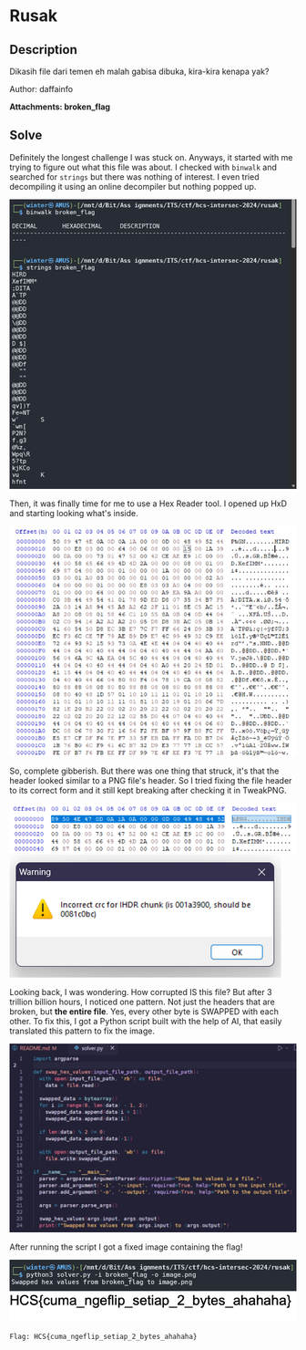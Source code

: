 # Rusak

## Description

Dikasih file dari temen eh malah gabisa dibuka, kira-kira kenapa yak?

Author: daffainfo

**Attachments: broken_flag**

## Solve

Definitely the longest challenge I was stuck on. Anyways, it started with me trying to figure out what this file was about. I checked with `binwalk` and searched for `strings` but there was nothing of interest. I even tried decompiling it using an online decompiler but nothing popped up.

![](assets/1.png)

Then, it was finally time for me to use a Hex Reader tool. I opened up HxD and starting looking what's inside.

![](assets/2.png)

So, complete gibberish. But there was one thing that struck, it's that the header looked similar to a PNG file's header. So I tried fixing the file header to its correct form and it still kept breaking after checking it in TweakPNG.

![](assets/3.png)
![](assets/4.png)


Looking back, I was wondering. How corrupted IS this file? But after 3 trillion billion hours, I noticed one pattern. Not just the headers that are broken, but **the entire file**. Yes, every other byte is SWAPPED with each other. To fix this, I got a Python script built with the help of AI, that easily translated this pattern to fix the image.

![](assets/5.png)

After running the script I got a fixed image containing the flag!

![](assets/6.png)
![](assets/image.png)

`Flag: HCS{cuma_ngeflip_setiap_2_bytes_ahahaha}`